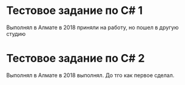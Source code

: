 # Тестовое задание по C# 1
Выполнял в Алмате в 2018 приняли на работу, но пошел в другую студию
# Тестовое задание по C# 2
Выполнял в Алмате в 2018 выполнял. До тго как первое сделал. 
